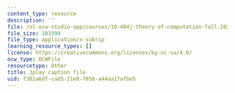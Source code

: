 ```yaml
---
content_type: resource
description: ''
file: /ol-ocw-studio-app/courses/18-404j-theory-of-computation-fall-2020/f381a6dfcad521e87058a44aa17afbe5_6Az1gtDRaAU.srt
file_size: 103399
file_type: application/x-subrip
learning_resource_types: []
license: https://creativecommons.org/licenses/by-nc-sa/4.0/
ocw_type: OCWFile
resourcetype: Other
title: 3play caption file
uid: f381a6df-cad5-21e8-7058-a44aa17afbe5
---
```

